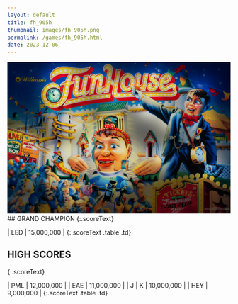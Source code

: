 ```yaml
---
layout: default
title: fh_905h
thumbnail: images/fh_905h.png
permalink: /games/fh_905h.html
date: 2023-12-06
---
```


<img src="../images/fh_905h.png" class="gameThumbnail img-fluid mx-auto align-middle">
## GRAND CHAMPION
{:.scoreText}

| LED | 15,000,000 | 
{:.scoreText .table .td}

## HIGH SCORES
{:.scoreText}

| PML | 12,000,000 | 
| EAE | 11,000,000 | 
| J | K | 10,000,000 | 
| HEY | 9,000,000 | 
{:.scoreText .table .td}
